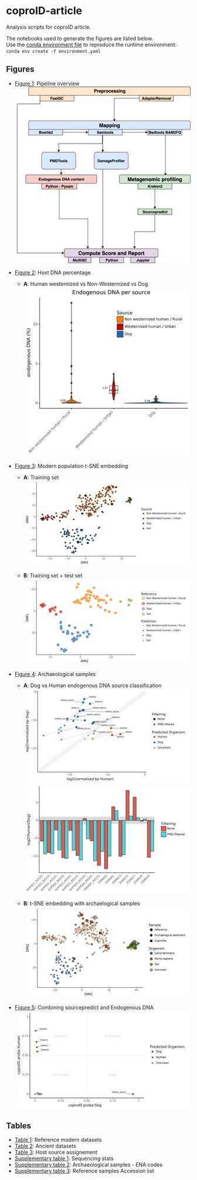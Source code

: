 # coproID-article

Analysis scripts for coproID article.

The notebooks used to generate the figures are listed below.  
Use the [conda environment file](environment.yaml) to reproduce the runtime environment:  
`conda env create -f environment.yaml`


## Figures

- [Figure 1](figures/figure1): Pipeline overview
    ![](figures/figure1/figure1.png)
    
- [Figure 2](figures/figure2): Host DNA percentage
    - **A**: Human westernized vs Non-Westernized vs Dog
    ![](figures/figure2/results/figure2.png)
    
- [Figure 3](figures/figure3): Modern population t-SNE embedding
    - **A**: Training set
    ![](figures/figure3/results/figure3A.png)
    
    - **B**: Training set + test set
    ![](figures/figure3/results/figure3B.png)
    
- [Figure 4](figures/figure4): Archaeological samples 
    - **A**: Dog vs Human endogenous DNA source classification
    ![](figures/figure4/results/figure4A.png)
    ![](figures/figure4/results/figure4A_supplementary.png)
    
    - **B**: t-SNE embedding with archaelogical samples
    ![](figures/figure4/results/figure4B.png)
    
- [Figure 5](figures/figure5): Combining sourcepredict and Endogenous DNA
    ![](figures/figure5/results/figure5.png)


## Tables

- [Table 1](tables/table_1_reference_modern_datasets.xlsx): Reference modern datasets
- [Table 2](tables/table_2_archaelogical_datasets.xlsx): Ancient datasets
- [Table 3](): Host source assignement
- [Supplementary table 1](): Sequencing stats
- [Supplementary table 2](): Archaeological samples - ENA codes
- [Supplementary table 3](tables/table_s3_reference_sample_acc_list.xlsx): Reference samples Accession list 
